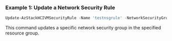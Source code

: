 ### Example 1:  Update a Network Security Rule 
```powershell
Update-AzStackHCIVMSecurityRule -Name 'testnsgrule' -NetworkSecurityGroupName "testnsg" -ResourceGroupName 'test-rg' 
```
This command updates a specific network security group in the specified resource group. 
